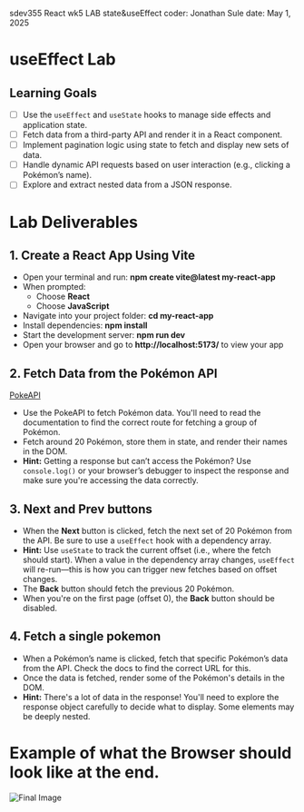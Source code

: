 sdev355 React wk5 LAB state&useEffect
coder: Jonathan Sule
date: May 1, 2025

# useEffect Lab

## Learning Goals

- [ ] Use the `useEffect` and `useState` hooks to manage side effects and application state.
- [ ] Fetch data from a third-party API and render it in a React component.
- [ ] Implement pagination logic using state to fetch and display new sets of data.
- [ ] Handle dynamic API requests based on user interaction (e.g., clicking a Pokémon’s name).
- [ ] Explore and extract nested data from a JSON response.

# Lab Deliverables

## 1. Create a React App Using Vite

- Open your terminal and run: **npm create vite@latest my-react-app**
- When prompted:
  - Choose **React**
  - Choose **JavaScript**
- Navigate into your project folder: **cd my-react-app**
- Install dependencies: **npm install**
- Start the development server: **npm run dev**
- Open your browser and go to **http://localhost:5173/** to view your app

## 2. Fetch Data from the Pokémon API

[PokeAPI](https://pokeapi.co/)

- Use the PokeAPI to fetch Pokémon data. You'll need to read the documentation to find the correct route for fetching a group of Pokémon.
- Fetch around 20 Pokémon, store them in state, and render their names in the DOM.
- **Hint:** Getting a response but can’t access the Pokémon? Use `console.log()` or your browser’s debugger to inspect the response and make sure you're accessing the data correctly.

## 3. Next and Prev buttons

- When the **Next** button is clicked, fetch the next set of 20 Pokémon from the API. Be sure to use a `useEffect` hook with a dependency array.
- **Hint:** Use `useState` to track the current offset (i.e., where the fetch should start). When a value in the dependency array changes, `useEffect` will re-run—this is how you can trigger new fetches based on offset changes.
- The **Back** button should fetch the previous 20 Pokémon.
- When you're on the first page (offset 0), the **Back** button should be disabled.

## 4. Fetch a single pokemon

- When a Pokémon’s name is clicked, fetch that specific Pokémon’s data from the API. Check the docs to find the correct URL for this.
- Once the data is fetched, render some of the Pokémon's details in the DOM.
- **Hint:** There's a lot of data in the response! You'll need to explore the response object carefully to decide what to display. Some elements may be deeply nested.

# Example of what the Browser should look like at the end.

![Final Image](./assets/LabExample.png)
